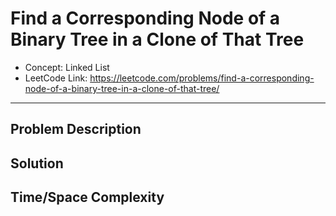 # Find a Corresponding Node of a Binary Tree in a Clone of That Tree

- Concept: Linked List
- LeetCode Link: https://leetcode.com/problems/find-a-corresponding-node-of-a-binary-tree-in-a-clone-of-that-tree/

---

## Problem Description

## Solution

## Time/Space Complexity

